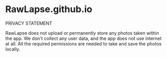 # RawLapse.github.io

PRIVACY STATEMENT

RawLapse does not upload or permanently store any photos taken within the app. We don't collect any user data, and the app does not use internet at all. All the required permissions are needed to take and save the photos locally.
